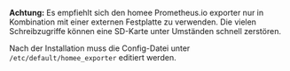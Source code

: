 **Achtung:**  Es empfiehlt sich den homee Prometheus.io exporter nur in Kombination mit einer externen Festplatte zu verwenden. Die vielen Schreibzugriffe können eine SD-Karte unter Umständen schnell zerstören.

Nach der Installation muss die Config-Datei unter `/etc/default/homee_exporter` editiert werden.